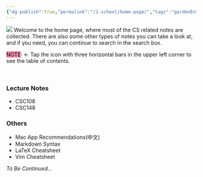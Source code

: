 ```yaml
---
{"dg-publish":true,"permalink":"/1-school/home-page/","tags":"gardenEntry"}
---
```


![](https://i.imgur.com/dlh7s14.jpg)
Welcome to the home page, where most of the CS related notes are collected. There are also some other types of notes you can take a look at, and if you need, you can continue to search in the search box.

<mark style="background: #FF5582A6;">NOTE</mark>: &#8592; Tap the icon with three horizontal bars in the upper left corner to see the table of contents.

&nbsp;

### Lecture Notes
* CSC108
* CSC148


### Others
* Mac App Recommendations(中文)
* Markdown Syntax
* LaTeX Cheatsheet
* Vim Cheatsheet

*To Be Continued...*